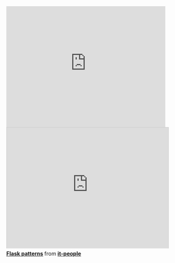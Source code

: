 <iframe width="420" height="320" src="http://www.youtube.com/embed/6CeXt62Dt2A" frameborder="0" allowfullscreen></iframe>

<iframe src="http://www.slideshare.net/slideshow/embed_code/16920082" width="427" height="320" frameborder="0" marginwidth="0" marginheight="0" scrolling="no" style="border:1px solid #CCC;border-width:1px 1px 0;margin-bottom:5px" allowfullscreen webkitallowfullscreen mozallowfullscreen> </iframe> <div style="margin-bottom:5px"> <strong> <a href="http://www.slideshare.net/it-people/flask-patterns" title="Flask patterns" target="_blank">Flask patterns</a> </strong> from <strong><a href="http://www.slideshare.net/it-people" target="_blank">it-people</a></strong> </div>
